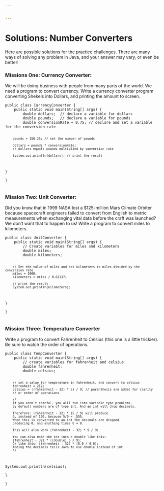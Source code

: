 ```yaml
---


---
```


<h1 id="solutions-number-converters">Solutions: Number Converters</h1>
<p>Here are possible solutions for the practice challenges. There are many ways of solving any problem in Java, and your answer may vary, or even be better!</p>
<h3 id="missions-one-currency-converter">Missions One: Currency Converter:</h3>
<p>We will be doing business with people from many parts of the world. We need a program to convert currency. Write a currency converter program converting Shekels into Dollars, and printing the amount to screen.</p>
<pre><code>public class CurrencyConverter {  
    public static void main(String[] args) {  
        double dollars;  // declare a variable for dollars
	    double pounds;   // declare a variable for pounds
	    double conversionRate = 0.75; // declare and set a variable for the conversion rate 
  
	    pounds = 150.25; // set the number of pounds 
  
	    dollars = pounds * conversionRate; 
	    // dollars equals pounds multiplied by conversion rate 
  
	    System.out.println(dollars); // print the result 
  }  
}
</code></pre>
<h3 id="mission-two-unit-converter">Mission Two: Unit Converter:</h3>
<p>Did you know that in 1999 NASA lost a $125-million Mars Climate Orbiter because spacecraft engineers failed to convert from English to metric measurements when exchanging vital data before the craft was launched? We don’t want that to happen to us! Write a program to convert miles to kilometers.</p>
<pre><code>public class UnitConverter {  
    public static void main(String[] args) {  
        // Create variables for miles and kilometers  
	    double miles;  
	    double kilometers;
	      
	    // Set the value of miles and set kilometers to miles divided by the conversion rate  
	    miles = 1000;  
	    kilometers = miles / 0.62137;  
  
	    // print the result  
	    System.out.println(kilometers);  
  }  
}
</code></pre>
<h3 id="mission-three--temperature-converter">Mission Three:  Temperature Converter</h3>
<p>Write a program to convert Fahrenheit to Celsius (this one is a little trickier). Be sure to watch the order of operations.</p>
<pre><code>public class TempConverter {  
    public static void main(String[] args) {  
        // create variables for fahrenheit and celsius  
	    double fahrenheit;  
	    double celsius;  
  
	    // set a value for temperature in fahrenheit, and convert to celsius  
	    fahrenheit = 212;  
	    celsius = ((fahrenheit - 32) * 5) / 9; // parenthesis are added for clarity 
	    // or order of operations
	      
	    /* 
	    If you aren't careful, you will run into variable type problems.
	    By default numbers are of type int. And an int will drop decimals.
	    
	    Therefore: (fahrenheit - 32) * (5 / 9) will produce 
	    0, instead of 100, because 5/9 = .555. 
	    When this is converted to an int the decimals are dropped, 
	    producing 0, and anything times 0 = 0.
	     
	    This will also work (fahrenheit - 32) * 5 / 9;
	     
	    You can also make the int into a double like this: 
	    (fahrenheit - 32) * ((double) 5 / 9); 
	    Or like this: (fahrenheit - 32) * (5.0 / 9.0);
	    Adding the decimals tells Java to use double instead of int  
	    */  
  
  System.out.println(celsius);  
  }  
}
</code></pre>

